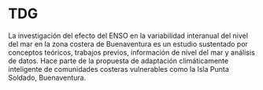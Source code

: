 # TDG
La investigación del efecto del ENSO en la variabilidad interanual del nivel del mar en la zona costera de Buenaventura es un estudio sustentado por conceptos teóricos, trabajos previos, información de nivel del mar y análisis de datos. Hace parte de la propuesta de adaptación climáticamente inteligente de comunidades costeras vulnerables como la Isla Punta Soldado, Buenaventura.



